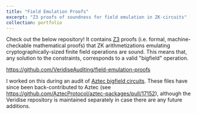 ```yaml
---
title: "Field Emulation Proofs"
excerpt: "Z3 proofs of soundness for field emulation in ZK-circuits"
collection: portfolio
---
```


Check out the below repository! It contains [Z3](http://github.com/z3prover) proofs (i.e. formal, machine-checkable mathematical proofs) that ZK arithmetizations emulating cryptographically-sized finite field operations are sound. This means that, any solution to the constraints, corresponds to a valid "bigfield" operation.

https://github.com/VeridiseAuditing/field-emulation-proofs

I worked on this during an audit of [Aztec bigfield circuits](https://github.com/AztecProtocol/aztec-packages/tree/65107c5d576474150d6926ffe0b10f554d7fe046/barretenberg/cpp/src/barretenberg/stdlib/primitives/bigfield). These files have since been back-contributed to Aztec (see https://github.com/AztecProtocol/aztec-packages/pull/17152), although the Veridise repository is maintained separately in case there are any future additions.
